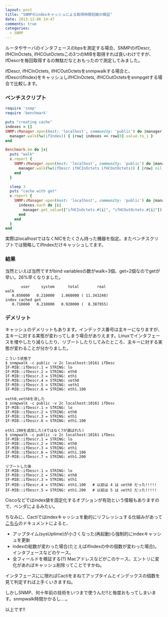 ```yaml
---
layout: post
title: "SNMPのindexキャッシュによる取得時間短縮の検証"
date: 2013-12-06 14:47
comments: true
categories: 
  - SNMP
---
```

ルータやサーバのインタフェースのbpsを測定する場合、SNMPのifDescr, ifHCInOctets, ifHCOutOctetsこの3つのMIBを取得すれば良いわけですが、ifDescrを毎回取得するの無駄だなとおもったので測定してみました。

<!--more-->

ifDescr, ifHCInOctets, ifHCOutOctetsをsnmpwalkする場合と、ifDescr(ifIndex)をキャッシュしifHCInOctets, ifHCOutOctetsをsnmpgetする場合で比較します。

### ベンチスクリプト
``` ruby
require 'snmp'
require 'benchmark'

puts "creating cache"
indexes = []
SNMP::Manager.open(host: 'localhost', community: 'public') do |manager|
  manager.walk(%w(ifIndex)) { |row| indexes << row[0].value.to_i }
end

Benchmark.bm do |x|
  puts "walk"
  x.report {
    SNMP::Manager.open(host: 'localhost', community: 'public') do |manager|
      manager.walk(%w(ifDescr ifHCInOctets ifHCOutOctets)) { |row| nil }
    end
  }

  sleep 3
  puts "cache with get"
  x.report {
    SNMP::Manager.open(host: 'localhost', community: 'public') do |manager|
      indexes.each do |i|
        manager.get_value(["ifHCInOctets.#{i}", "ifHCOutOctets.#{i}"])
      end
    end
  }
end
```

実際はlocalhostではなくNICをたくさん持った機器を指定。またベンチスクリプトでは簡略してifIndexだけキャッシュしてます。

### 結果
当然といえば当然ですがbind variablesの数がwalk=3個、get=2個なのでgetが早い。26%早くなりました。
```
       user     system      total        real
walk
   0.850000   0.210000   1.060000 ( 11.343248)
index cached get
   0.710000   0.210000   0.920000 (  8.387955)
```

### デメリット
キャッシュのデメリットもあります。インデックス番号は主キーになりますが、主キーに対する実態が変わってしまう場合がありえます。Linuxでインタフェースを増やしたり減らしたり、リブートしたりしてみたところ、主キーに対する実態が変わることが分かりました。

```
こういう状態で
$ snmpwalk -c public -v 2c localhost:10161 ifDesc
IF-MIB::ifDescr.1 = STRING: lo
IF-MIB::ifDescr.2 = STRING: eth0
IF-MIB::ifDescr.3 = STRING: eth1
IF-MIB::ifDescr.4 = STRING: veth0
IF-MIB::ifDescr.5 = STRING: veth1
IF-MIB::ifDescr.6 = STRING: eth1.100

veth0,veth0を消した
$ snmpwalk -c public -v 2c localhost:10161 ifDesc
IF-MIB::ifDescr.1 = STRING: lo
IF-MIB::ifDescr.2 = STRING: eth0
IF-MIB::ifDescr.3 = STRING: eth1
IF-MIB::ifDescr.6 = STRING: eth1.100

eth1.200を追加した(4ではなく7が選ばれた)
$ snmpwalk -c public -v 2c localhost:10161 ifDesc
IF-MIB::ifDescr.1 = STRING: lo
IF-MIB::ifDescr.2 = STRING: eth0
IF-MIB::ifDescr.3 = STRING: eth1
IF-MIB::ifDescr.6 = STRING: eth1.100
IF-MIB::ifDescr.7 = STRING: eth1.200

リブートした後
IF-MIB::ifDescr.1 = STRING: lo
IF-MIB::ifDescr.2 = STRING: eth0
IF-MIB::ifDescr.3 = STRING: eth1
IF-MIB::ifDescr.4 = STRING: eth1.100   # 以前は 4 は veth0 だった!!!!!
IF-MIB::ifDescr.5 = STRING: eth1.200   # 以前は 5 は veth1 だった!!!!!
```

Ciscoなどではindex値を固定化するオプションが有効という情報もありますので、ベンダによるみたい。

ちなみに、Cactiではindexキャッシュを動的にリフレッシュする仕組みがあって[こちら](http://www.cacti.net/downloads/docs/html/cli_poller_reindex_hosts.html)のドキュメントによると、

* アップタイム(sysUptime)が小さくなった(再起動)ら強制的にindexキャッシュを更新
* indexの総数が変わった場合(たとえばifIndexの中の個数が変わった場合)。インタフェースなどのケース。
* 全フィールドを検証する(?) Macアドレスなどがこのケース。エントリに変化があればキャッシュ削除ってことですかね。

インタフェースにに限ればCactiをまねてアップタイムとインデックスの個数を見て判定すれば上手くいきますね。

しかしSNMP、何十年前の技術をいつまで使うんだ!!と毎度おもってしまいます。snmpwalk時間かかるし....。

以上です!!

